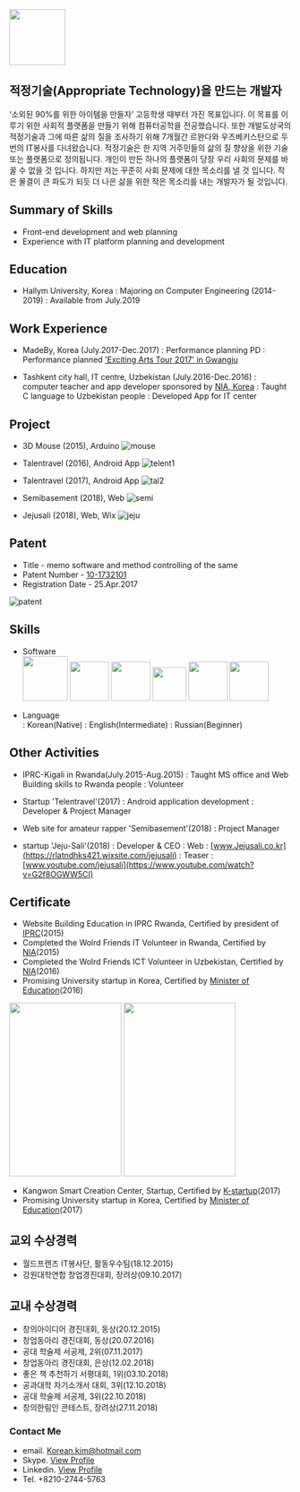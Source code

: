 
<img src="https://raw.githubusercontent.com/SUWANKIM/KIMSUWAN/master/profile.jpg.png" width="100" height="100"/>


## 적정기술(Appropriate Technology)을 만드는 개발자

 ‘소외된 90%를 위한 아이템을 만들자’ 고등학생 때부터 가진 목표입니다. 
 이 목표를 이루기 위한 사회적 플랫폼을 만들기 위해 컴퓨터공학을 전공했습니다. 
 또한 개발도상국의 적정기술과 그에 따른 삶의 질을 조사하기 위해 7개월간 르완다와 우즈베키스탄으로 두 번의 IT봉사를 다녀왔습니다. 
 적정기술은 한 지역 거주민들의 삶의 질 향상을 위한 기술 또는 플랫폼으로 정의됩니다. 
개인이 만든 하나의 플랫폼이 당장 우리 사회의 문제를 바꿀 수 없을 것 입니다. 
하지만 저는 꾸준히 사회 문제에 대한 목소리를 낼 것 입니다. 
작은 물결이 큰 파도가 되듯 더 나은 삶을 위한 작은 목소리를 내는 개발자가 될 것입니다.


## Summary of Skills

- Front-end development and web planning
- Experience with IT platform planning and development



## Education

 - Hallym University, Korea
   : Majoring on Computer Engineering (2014-2019)
   : Available from July.2019



## Work Experience

 - MadeBy, Korea (July.2017-Dec.2017)
   : Performance planning PD
   : Performance planned ['Exciting Arts Tour 2017' in Gwangju](https://korean.visitkorea.or.kr/detail/fes_detail.html?cotid=36031558-bfdb-4c75-b962-76155b9a0a10)

  -  Tashkent city hall, IT centre, Uzbekistan (July.2016-Dec.2016)
   :  computer teacher and app developer sponsored by [NIA, Korea](https://www.nia.or.kr/)
   : Taught C language to Uzbekistan people
   : Developed App for IT center



## Project

- 3D Mouse (2015), Arduino
![mouse](https://raw.githubusercontent.com/SUWANKIM/KIMSUWAN/master/mouse.jpg)


 - Talentravel (2016), Android App
![telent1](https://raw.githubusercontent.com/SUWANKIM/KIMSUWAN/master/telent1.jpg)


 - Talentravel (2017), Android App 
 ![tal2](https://raw.githubusercontent.com/SUWANKIM/KIMSUWAN/master/tal2.jpg)


 - Semibasement (2018), Web
![semi](https://raw.githubusercontent.com/SUWANKIM/KIMSUWAN/master/semi.jpg)


 - Jejusali (2018), Web, Wix
![jeju](https://raw.githubusercontent.com/SUWANKIM/KIMSUWAN/master/jeju.jpg)



## Patent

 - Title - memo software and method controlling of the same
 - Patent Number - [10-1732101](http://kportal.kipris.or.kr/kportal/search/total_search.do)
 - Registration Date - 25.Apr.2017 
                 
![patent](https://raw.githubusercontent.com/SUWANKIM/KIMSUWAN/master/patent.jpg)



## Skills

  - Software        
  <img src="https://raw.githubusercontent.com/SUWANKIM/KIMSUWAN/master/Django.png" width="80" height="80"/> <img src="https://raw.githubusercontent.com/SUWANKIM/KIMSUWAN/master/react.png" width="70" height="70"/> <img src="https://raw.githubusercontent.com/SUWANKIM/KIMSUWAN/master/580b57fbd9996e24bc43bdf2.png" width="70" height="70"/>  <img src="https://raw.githubusercontent.com/SUWANKIM/KIMSUWAN/master/python.png" width="60" height="60"/> <img src="https://raw.githubusercontent.com/SUWANKIM/KIMSUWAN/master/java1.png" width="70" height="70"/> <img src="https://raw.githubusercontent.com/SUWANKIM/KIMSUWAN/master/Adobe_Flash_Professional_icon.png" width="70" height="70"/>
  
  - Language        
    : Korean(Native)
    : English(Intermediate)
    : Russian(Beginner)




## Other Activities
 - IPRC-Kigali in Rwanda(July.2015-Aug.2015)
  : Taught MS office and Web Building skills to Rwanda people
  : Volunteer
 
 - Startup 'Telentravel'(2017)
  : Android application development
  : Developer & Project Manager
  
 - Web site for amateur rapper 'Semibasement'(2018)
   : Project Manager
   
 - startup 'Jeju-Sali'(2018)
   : Developer & CEO
   : Web : [www.Jejusali.co.kr](https://rlatndhks421.wixsite.com/jejusali)
   : Teaser : [www.youtube.com/jejusali](https://www.youtube.com/watch?v=G2f8OGWW5CI)



## Certificate
 - Website Building Education in IPRC Rwanda, Certified by president of [IPRC](http://www.iprckigali.rp.ac.rw/)(2015)
 - Completed the Wolrd Friends IT Volunteer in Rwanda, Certified by [NIA](https://www.nia.or.kr/)(2015)
 - Completed the Wolrd Friends ICT Volunteer in Uzbekistan, Certified by [NIA](https://www.nia.or.kr/)(2016) 
 - Promising University startup in Korea, Certified by [Minister of Education](http://www.moe.go.kr/main.do)(2016)
 
 <img src ="https://raw.githubusercontent.com/SUWANKIM/KIMSUWAN/master/certifi.jpg" width="200" height="310"/>  <img src ="https://raw.githubusercontent.com/SUWANKIM/KIMSUWAN/master/300_1.jpg" width="200" height="310"/>

 - Kangwon Smart Creation Center, Startup, Certified by [K-startup](https://www.k-startup.go.kr/main.do)(2017)
 - Promising University startup in Korea, Certified by [Minister of Education](http://www.moe.go.kr/main.do)(2017)




## 교외 수상경력

 - 월드프렌즈 IT봉사단, 활동우수팀(18.12.2015)
 - 강원대학연합 창업경진대회, 장려상(09.10.2017)



## 교내 수상경력

 - 창의아이디어 경진대회, 동상(20.12.2015)
 - 창업동아리 경진대회, 동상(20.07.2016)
 - 공대 학술제 서공제, 2위(07.11.2017)
 - 창업동아리 경진대회, 은상(12.02.2018)
 - 좋은 책 추천하기 서평대회, 1위(03.10.2018)
 - 공과대학 자기소개서 대회, 3위(12.10.2018)
 - 공대 학술제 서공제, 3위(22.10.2018)
 - 창의한림인 콘테스트, 장려상(27.11.2018)
 
 

### Contact Me

 -  email. [Korean.kim@hotmail.com](Korean.kim@hotmail.com)
 - Skype. [View Profile](https://join.skype.com/invite/JXnrvGPbl7M4)
 - Linkedin. [View Profile](www.linkedin.com/in/suwankim)
 - Tel. +8210-2744-5763
